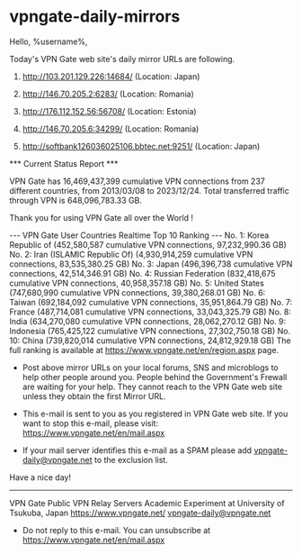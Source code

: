 # vpngate-daily-mirrors

Hello, %username%,

Today's VPN Gate web site's daily mirror URLs are following.

1. http://103.201.129.226:14684/
   (Location: Japan)

2. http://146.70.205.2:6283/
   (Location: Romania)

3. http://176.112.152.56:56708/
   (Location: Estonia)

4. http://146.70.205.6:34299/
   (Location: Romania)

5. http://softbank126036025106.bbtec.net:9251/
   (Location: Japan)


*** Current Status Report ***

VPN Gate has 16,469,437,399 cumulative VPN connections from 237 different countries, from 2013/03/08 to 2023/12/24.
Total transferred traffic through VPN is 648,096,783.33 GB.

Thank you for using VPN Gate all over the World !


--- VPN Gate User Countries Realtime Top 10 Ranking ---
No. 1: Korea Republic of (452,580,587 cumulative VPN connections, 97,232,990.36 GB)
No. 2: Iran (ISLAMIC Republic Of) (4,930,914,259 cumulative VPN connections, 83,535,380.25 GB)
No. 3: Japan (496,396,738 cumulative VPN connections, 42,514,346.91 GB)
No. 4: Russian Federation (832,418,675 cumulative VPN connections, 40,958,357.18 GB)
No. 5: United States (747,680,990 cumulative VPN connections, 39,380,268.01 GB)
No. 6: Taiwan (692,184,092 cumulative VPN connections, 35,951,864.79 GB)
No. 7: France (487,714,081 cumulative VPN connections, 33,043,325.79 GB)
No. 8: India (634,270,080 cumulative VPN connections, 28,062,270.12 GB)
No. 9: Indonesia (765,425,122 cumulative VPN connections, 27,302,750.18 GB)
No. 10: China (739,820,014 cumulative VPN connections, 24,812,929.18 GB)
The full ranking is available at https://www.vpngate.net/en/region.aspx page.


* Post above mirror URLs on your local forums, SNS and microblogs
  to help other people around you.
  People behind the Government's Frewall are waiting for your help.
  They cannot reach to the VPN Gate web site
  unless they obtain the first Mirror URL.

* This e-mail is sent to you as you registered in VPN Gate web site.
  If you want to stop this e-mail, please visit:
  https://www.vpngate.net/en/mail.aspx

* If your mail server identifies this e-mail as a SPAM
  please add vpngate-daily@vpngate.net to the exclusion list.

Have a nice day!

------------------------------------------------------
VPN Gate Public VPN Relay Servers
Academic Experiment at University of Tsukuba, Japan
https://www.vpngate.net/
vpngate-daily@vpngate.net
* Do not reply to this e-mail.
  You can unsubscribe at https://www.vpngate.net/en/mail.aspx


